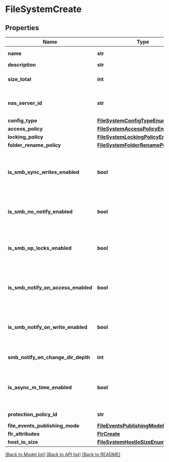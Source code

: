 # FileSystemCreate

## Properties
Name | Type | Description | Notes
------------ | ------------- | ------------- | -------------
**name** | **str** | Name of the file system. (255 UTF-8 characters). | 
**description** | **str** | File system description. (255 UTF-8 characters). | [optional] 
**size_total** | **int** | Size that the file system presents to the host or end user. (Bytes) Value is always rounded up to next MB.  | 
**nas_server_id** | **str** | Unique identifier of the NAS Server on which the file system is mounted. name:{name} can be used instead of {id}. For example:&#39;nas_server_id&#39;:&#39;name:nas_server_name&#39; | 
**config_type** | [**FileSystemConfigTypeEnum**](FileSystemConfigTypeEnum.md) |  Was added in version 3.0.0.0. | [optional] 
**access_policy** | [**FileSystemAccessPolicyEnum**](FileSystemAccessPolicyEnum.md) |  | [optional] 
**locking_policy** | [**FileSystemLockingPolicyEnum**](FileSystemLockingPolicyEnum.md) |  | [optional] 
**folder_rename_policy** | [**FileSystemFolderRenamePolicyEnum**](FileSystemFolderRenamePolicyEnum.md) |  | [optional] 
**is_smb_sync_writes_enabled** | **bool** | Indicates whether the synchronous writes option is enabled on the file system. Cannot change value from default for VMware Config Type. Values are: * true - Synchronous writes option is enabled on the file system. * false - Synchronous writes option is disabled on the file system.  | [optional] [default to False]
**is_smb_no_notify_enabled** | **bool** | Indicates whether notifications of changes to directory file structure are enabled. * true - Change directory notifications are disabled. * false - Change directory notifications are enabled.  | [optional] [default to False]
**is_smb_op_locks_enabled** | **bool** | Indicates whether opportunistic file locking is enabled on the file system. Cannot change value from default for VMware Config Type. Values are: * true - Opportunistic file locking is enabled on the file system. * false - Opportunistic file locking is disabled on the file system.  | [optional] [default to True]
**is_smb_notify_on_access_enabled** | **bool** | Indicates whether file access notifications are enabled on the file system. Cannot change value from default for VMware Config Type. Values are: * true - File access notifications are enabled on the file system. * false - File access notifications are disabled on the file system.  | [optional] [default to False]
**is_smb_notify_on_write_enabled** | **bool** | Indicates whether file writes notifications are enabled on the file system. Cannot change value from default for VMware Config Type. Values are: * true - File writes notifications are enabled on the file system. * false - File writes notifications are disabled on the file system.  | [optional] [default to False]
**smb_notify_on_change_dir_depth** | **int** | Lowest directory level to which the enabled notifications apply, if any. Cannot change value from default for VMware Config Type. | [optional] 
**is_async_m_time_enabled** | **bool** | Indicates whether asynchronous MTIME is enabled on the file system or protocol snaps that are mounted writeable. Values are: * true - Asynchronous MTIME is enabled on the file system. * false - Asynchronous MTIME is disabled on the file system.  | [optional] [default to False]
**protection_policy_id** | **str** | Unique identifier of the protection policy applied to the file system. | [optional] 
**file_events_publishing_mode** | [**FileEventsPublishingModeEnum**](FileEventsPublishingModeEnum.md) |  Was added in version 3.0.0.0. | [optional] 
**flr_attributes** | [**FlrCreate**](FlrCreate.md) |  Was added in version 3.0.0.0. | [optional] 
**host_io_size** | [**FileSystemHostIoSizeEnum**](FileSystemHostIoSizeEnum.md) |  Was added in version 3.0.0.0. | [optional] 

[[Back to Model list]](../README.md#documentation-for-models) [[Back to API list]](../README.md#documentation-for-api-endpoints) [[Back to README]](../README.md)


